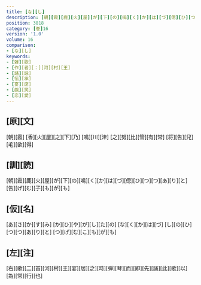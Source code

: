 ```yaml
---
title: [な][し]
description: [朝][霞][鹿][火][屋][が][下][の][鳴][く][か][は][づ][偲][ひ][つ][つ][あ][り][と][告][げ][む][子][も][が][も]
position: 3818
category: [巻]16
version: '1.0'
volume: 16
comparison:
- [な][し]
keywords:
- [雑][歌]
- [作][者][：][河][村][王]
- [誦][詠]
- [伝][承]
- [宴][席]
- [戯][笑]
- [恋][愛]
---
```


## [原][文]

[朝][霞] [香][火][屋][之][下][乃] [鳴][川][津] [之][努][比][管][有][常] [将][告][兒][毛][欲][得]

## [訓][読]

[朝][霞][鹿][火][屋][が][下][の][鳴][く][か][は][づ][偲][ひ][つ][つ][あ][り][と][告][げ][む][子][も][が][も]

## [仮][名]

[あ][さ][か][す][み] [か][ひ][や][が][し][た][の] [な][く][か][は][づ] [し][の][ひ][つ][つ][あ][り][と] [つ][げ][む][こ][も][が][も]

## [左][注]

[右][歌][二][首][河][村][王][宴][居][之][時][弾][琴][而][即][先][誦][此][歌][以][為][常][行][也]
